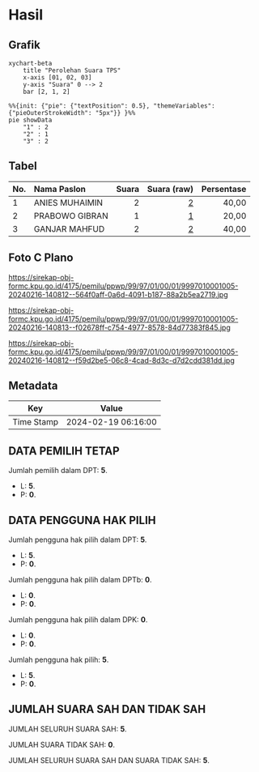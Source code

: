 # Hasil

## Grafik

```mermaid
xychart-beta
    title "Perolehan Suara TPS"
    x-axis [01, 02, 03]
    y-axis "Suara" 0 --> 2
    bar [2, 1, 2]
```

```mermaid
%%{init: {"pie": {"textPosition": 0.5}, "themeVariables": {"pieOuterStrokeWidth": "5px"}} }%%
pie showData
    "1" : 2
    "2" : 1
    "3" : 2
```

## Tabel

| No. | Nama Paslon    | Suara | Suara (raw) | Persentase |
|:--- |:-------------- | -----:| -----------:| ----------:|
| 1   | ANIES MUHAIMIN | 2     | [2][p-1]    | 40,00      |
| 2   | PRABOWO GIBRAN | 1     | [1][p-2]    | 20,00      |
| 3   | GANJAR MAHFUD  | 2     | [2][p-3]    | 40,00      |


[p-1]: https://github.com/gigit-pemilu/pemilu-2024-99-luar-negeri/blob/main/pilpres/hitung-suara/sub/99-luar-negeri/sub/97-rabat-morocco/sub/01-rabat-morocco/sub/0001-rabat-morocco/sub/005-ksk-003/sub/paslon-1.txt
[p-2]: https://github.com/gigit-pemilu/pemilu-2024-99-luar-negeri/blob/main/pilpres/hitung-suara/sub/99-luar-negeri/sub/97-rabat-morocco/sub/01-rabat-morocco/sub/0001-rabat-morocco/sub/005-ksk-003/sub/paslon-2.txt
[p-3]: https://github.com/gigit-pemilu/pemilu-2024-99-luar-negeri/blob/main/pilpres/hitung-suara/sub/99-luar-negeri/sub/97-rabat-morocco/sub/01-rabat-morocco/sub/0001-rabat-morocco/sub/005-ksk-003/sub/paslon-3.txt

## Foto C Plano

https://sirekap-obj-formc.kpu.go.id/4175/pemilu/ppwp/99/97/01/00/01/9997010001005-20240216-140812--564f0aff-0a6d-4091-b187-88a2b5ea2719.jpg

https://sirekap-obj-formc.kpu.go.id/4175/pemilu/ppwp/99/97/01/00/01/9997010001005-20240216-140813--f02678ff-c754-4977-8578-84d77383f845.jpg

https://sirekap-obj-formc.kpu.go.id/4175/pemilu/ppwp/99/97/01/00/01/9997010001005-20240216-140812--f59d2be5-06c8-4cad-8d3c-d7d2cdd381dd.jpg


## Metadata

| Key        | Value               |
| ---------- | ------------------- |
| Time Stamp | 2024-02-19 06:16:00 |


## DATA PEMILIH TETAP

Jumlah pemilih dalam DPT: **5**.
 * L: **5**.
 * P: **0**.

## DATA PENGGUNA HAK PILIH

Jumlah pengguna hak pilih dalam DPT: **5**.
 * L: **5**.
 * P: **0**.

Jumlah pengguna hak pilih dalam DPTb: **0**.
 * L: **0**.
 * P: **0**.

Jumlah pengguna hak pilih dalam DPK: **0**.
 * L: **0**.
 * P: **0**.

Jumlah pengguna hak pilih: **5**.
 * L: **5**.
 * P: **0**.

## JUMLAH SUARA SAH DAN TIDAK SAH

JUMLAH SELURUH SUARA SAH: **5**.

JUMLAH SUARA TIDAK SAH: **0**.

JUMLAH SELURUH SUARA SAH DAN SUARA TIDAK SAH: **5**.


